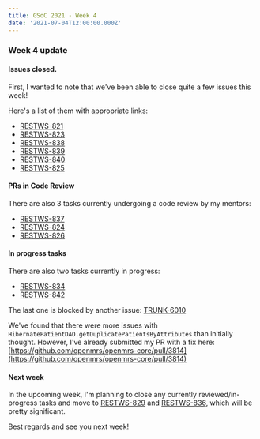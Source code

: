 ```yaml
---
title: GSoC 2021 - Week 4
date: '2021-07-04T12:00:00.000Z'
---
```


### Week 4 update

#### Issues closed.

First, I wanted to note that we've been able to close quite a few issues this week!

Here's a list of them with appropriate links:

* [RESTWS-821](https://issues.openmrs.org/browse/RESTWS-821)
* [RESTWS-823](https://issues.openmrs.org/browse/RESTWS-823)
* [RESTWS-838](https://issues.openmrs.org/browse/RESTWS-838)
* [RESTWS-839](https://issues.openmrs.org/browse/RESTWS-839)
* [RESTWS-840](https://issues.openmrs.org/browse/RESTWS-840)
* [RESTWS-825](https://issues.openmrs.org/browse/RESTWS-825)

#### PRs in Code Review

There are also 3 tasks currently undergoing a code review by my mentors:

* [RESTWS-837](https://issues.openmrs.org/browse/RESTWS-837)
* [RESTWS-824](https://issues.openmrs.org/browse/RESTWS-824)
* [RESTWS-826](https://issues.openmrs.org/browse/RESTWS-826)

#### In progress tasks

There are also two tasks currently in progress:

* [RESTWS-834](https://issues.openmrs.org/browse/RESTWS-834)
* [RESTWS-842](https://issues.openmrs.org/browse/RESTWS-842)

The last one is blocked by another issue:
[TRUNK-6010](https://issues.openmrs.org/browse/TRUNK-6010)

We've found that there were more issues with `HibernatePatientDAO.getDuplicatePatientsByAttributes` than initially thought. However, I've already submitted my PR with a fix here: [https://github.com/openmrs/openmrs-core/pull/3814](https://github.com/openmrs/openmrs-core/pull/3814)

#### Next week

In the upcoming week, I'm planning to close any currently reviewed/in-progress tasks and move to [RESTWS-829](https://issues.openmrs.org/browse/RESTWS-829) and [RESTWS-836](https://issues.openmrs.org/browse/RESTWS-836), which will be pretty significant.

Best regards and see you next week!
